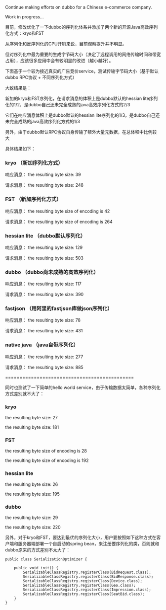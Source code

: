 Continue making efforts on dubbo for a Chinese e-commerce company.

Work in progress...


目前，修改优化了一下dubbo的序列化体系并添加了两个新的开源Java高效序列化方式：kryo和FST

从序列化和反序列化的CPU开销来说，目前观察提升并不明显。

但对序列化中最为重要的生成字节码大小（决定了远程调用的网络传输时间和带宽占用），应该很多应用中会有较明显的改进（越小越好）。

下面基于一个较为接近真实的广告竞价service，测试传输字节码大小（基于默认dubbo RPC协议 + 不同序列化方式）

大致结果是：

新加的kryo和FST序列化，在请求消息的体积上是dubbo默认的hessian lite序列化的1/2，是dubbo自己还未完全成熟的java高效序列化方式的2/3

它们在响应消息体积上是dubbo默认的hessian lite序列化的1/3，是dubbo自己还未完全成熟的java高效序列化方式的1/3

另外，由于dubbo默认RPC协议自身传输了额外大量元数据，在总体积中比例较大

具体结果如下：

### kryo （新加序列化方式）

响应消息：
the resulting byte size: 39

请求消息：
the resulting byte size: 248

### FST （新加序列化方式）

响应消息：
the resulting byte size of encoding is 42

请求消息：
the resulting byte size of encoding is 264


### hessian lite （dubbo默认序列化）

响应消息：
the resulting byte size: 129

请求消息：
the resulting byte size: 503


### dubbo （dubbo尚未成熟的高效序列化）

响应消息：
the resulting byte size: 117

请求消息：
the resulting byte size: 390

### fastjson （用阿里的fastjson库做json序列化）

响应消息：
the resulting byte size: 78

请求消息：
the resulting byte size: 431


### native java （java自带序列化）

响应消息：
the resulting byte size: 277

请求消息：
the resulting byte size: 885

=============================================


同时也测试了一下简单的hello world service，由于传输数据太简单，各种序列化方式差别就不大了：

### kryo

the resulting byte size: 27

the resulting byte size: 181

### FST

the resulting byte size of encoding is 28

the resulting byte size of encoding is 192


### hessian lite


the resulting byte size: 26

the resulting byte size: 195

### dubbo

the resulting byte size: 29

the resulting byte size: 220


另外，对于kryo和FST，要达到最优的序列化大小，用户要按照如下这种方式在客户端和服务器端部署一个自启动的spring bean，来注册要序列化的类，否则就和dubbo原来的方式差别不太大了：

    public class SerializationOptimizer {

        public void init() {
            SerializableClassRegistry.registerClass(BidRequest.class);
            SerializableClassRegistry.registerClass(BidResponse.class);
            SerializableClassRegistry.registerClass(Device.class);
            SerializableClassRegistry.registerClass(Geo.class);
            SerializableClassRegistry.registerClass(Impression.class);
            SerializableClassRegistry.registerClass(SeatBid.class);
        }
    }
